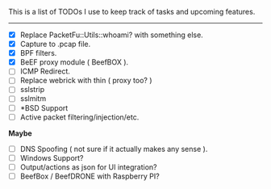 This is a list of TODOs I use to keep track of tasks and upcoming features.

---

- [x] Replace PacketFu::Utils::whoami? with something else.
- [x] Capture to .pcap file.
- [x] BPF filters.
- [x] BeEF proxy module ( BeefBOX ).
- [ ] ICMP Redirect.
- [ ] Replace webrick with thin ( proxy too? )
- [ ] sslstrip
- [ ] sslmitm
- [ ] *BSD Support
- [ ] Active packet filtering/injection/etc.

**Maybe**

- [ ] DNS Spoofing ( not sure if it actually makes any sense ).
- [ ] Windows Support?
- [ ] Output/actions as json for UI integration?
- [ ] BeefBox / BeefDRONE with Raspberry PI?
